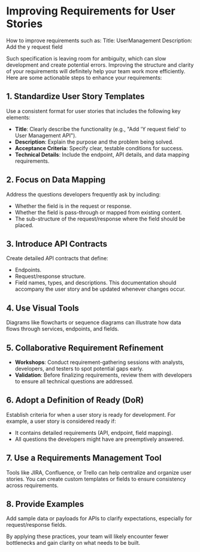 # Improving Requirements for User Stories

How to improve requirements such as:
Title: UserManagement
Description: Add the y request field

Such specification is leaving room for ambiguity, which can slow development and create potential errors. Improving the structure and clarity of your requirements will definitely help your team work more efficiently. Here are some actionable steps to enhance your requirements:

## 1. Standardize User Story Templates
Use a consistent format for user stories that includes the following key elements:
- **Title**: Clearly describe the functionality (e.g., "Add 'Y request field' to User Management API").
- **Description**: Explain the purpose and the problem being solved.
- **Acceptance Criteria**: Specify clear, testable conditions for success.
- **Technical Details**: Include the endpoint, API details, and data mapping requirements.

## 2. Focus on Data Mapping
Address the questions developers frequently ask by including:
- Whether the field is in the request or response.
- Whether the field is pass-through or mapped from existing content.
- The sub-structure of the request/response where the field should be placed.

## 3. Introduce API Contracts
Create detailed API contracts that define:
- Endpoints.
- Request/response structure.
- Field names, types, and descriptions.
This documentation should accompany the user story and be updated whenever changes occur.

## 4. Use Visual Tools
Diagrams like flowcharts or sequence diagrams can illustrate how data flows through services, endpoints, and fields.

## 5. Collaborative Requirement Refinement
- **Workshops**: Conduct requirement-gathering sessions with analysts, developers, and testers to spot potential gaps early.
- **Validation**: Before finalizing requirements, review them with developers to ensure all technical questions are addressed.

## 6. Adopt a Definition of Ready (DoR)
Establish criteria for when a user story is ready for development. For example, a user story is considered ready if:
- It contains detailed requirements (API, endpoint, field mapping).
- All questions the developers might have are preemptively answered.

## 7. Use a Requirements Management Tool
Tools like JIRA, Confluence, or Trello can help centralize and organize user stories. You can create custom templates or fields to ensure consistency across requirements.

## 8. Provide Examples
Add sample data or payloads for APIs to clarify expectations, especially for request/response fields.

By applying these practices, your team will likely encounter fewer bottlenecks and gain clarity on what needs to be built.
